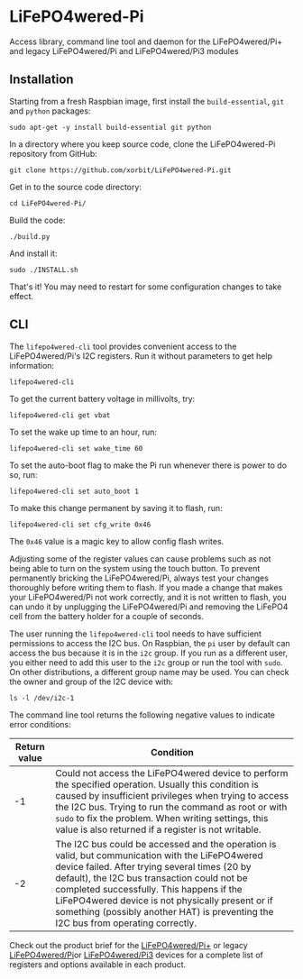 # LiFePO4wered-Pi
Access library, command line tool and daemon for the LiFePO4wered/Pi+ and legacy LiFePO4wered/Pi and LiFePO4wered/Pi3 modules

## Installation

Starting from a fresh Raspbian image, first install the `build-essential`,
`git` and `python` packages:

```
sudo apt-get -y install build-essential git python
```

In a directory where you keep source code, clone the LiFePO4wered-Pi repository
from GitHub:

```
git clone https://github.com/xorbit/LiFePO4wered-Pi.git
```

Get in to the source code directory:

```
cd LiFePO4wered-Pi/
```

Build the code:

```
./build.py
```

And install it:

```
sudo ./INSTALL.sh
```

That's it!  You may need to restart for some configuration changes to take effect.

## CLI

The `lifepo4wered-cli` tool provides convenient access to the LiFePO4wered/Pi's
I2C registers.  Run it without parameters to get help information:

```
lifepo4wered-cli
```

To get the current battery voltage in millivolts, try:

```
lifepo4wered-cli get vbat
```

To set the wake up time to an hour, run:

```
lifepo4wered-cli set wake_time 60
```

To set the auto-boot flag to make the Pi run whenever there is power to do so, run:

```
lifepo4wered-cli set auto_boot 1
```

To make this change permanent by saving it to flash, run:

```
lifepo4wered-cli set cfg_write 0x46
```

The `0x46` value is a magic key to allow config flash writes.

Adjusting some of the register values can cause problems such as not being able
to turn on the system using the touch button.  To prevent permanently bricking
the LiFePO4wered/Pi, always test your changes thoroughly before writing them to
flash.  If you made a change that makes your LiFePO4wered/Pi not work correctly,
and it is not written to flash, you can undo it by unplugging the LiFePO4wered/Pi
and removing the LiFePO4 cell from the battery holder for a couple of seconds.

The user running the `lifepo4wered-cli` tool needs to have sufficient
permissions to access the I2C bus.  On Raspbian, the `pi` user by default can
access the bus because it is in the `i2c` group.  If you run as a different
user, you either need to add this user to the `i2c` group or run the tool with
`sudo`.  On other distributions, a different group name may be used.  You can
check the owner and group of the I2C device with:

```
ls -l /dev/i2c-1
```

The command line tool returns the following negative values to indicate error
conditions:

| Return value | Condition |
| -- | -- |
| -1 | Could not access the LiFePO4wered device to perform the specified operation.  Usually this condition is caused by insufficient privileges when trying to access the I2C bus.  Trying to run the command as root or with `sudo` to fix the problem.  When writing settings, this value is also returned if a register is not writable. |
| -2 | The I2C bus could be accessed and the operation is valid, but communication with the LiFePO4wered device failed.  After trying several times (20 by default), the I2C bus transaction could not be completed successfully.  This happens if the LiFePO4wered device is not physically present or if something (possibly another HAT) is preventing the I2C bus from operating correctly. |

Check out the product brief for the
[LiFePO4wered/Pi+](https://lifepo4wered.com/files/LiFePO4wered-Pi+-Product-Brief.pdf) or legacy [LiFePO4wered/Pi](http://lifepo4wered.com/files/LiFePO4wered-Pi-Product-Brief.pdf)or [LiFePO4wered/Pi3](http://lifepo4wered.com/files/LiFePO4wered-Pi3-Product-Brief.pdf) devices for a complete list of registers and options available in each product.
